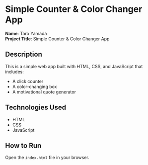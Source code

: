 # Simple Counter & Color Changer App

**Name**: Taro Yamada  
**Project Title**: Simple Counter & Color Changer App  

## Description
This is a simple web app built with HTML, CSS, and JavaScript that includes:
- A click counter
- A color-changing box
- A motivational quote generator

## Technologies Used
- HTML
- CSS
- JavaScript

## How to Run
Open the `index.html` file in your browser.